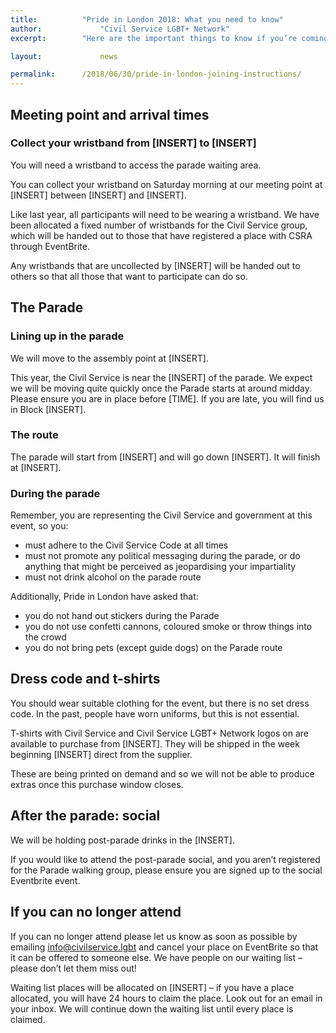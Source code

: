 ```yaml
---
title: 			"Pride in London 2018: What you need to know"
author: 			"Civil Service LGBT+ Network"
excerpt: 		"Here are the important things to know if you’re coming to London Pride 2018 with the Civil Service."

layout: 			news

permalink: 		/2018/06/30/pride-in-london-joining-instructions/
---
```


## Meeting point and arrival times

### Collect your wristband from [INSERT] to [INSERT]

You will need a wristband to access the parade waiting area.

You can collect your wristband on Saturday morning at our meeting point at [INSERT] between [INSERT] and [INSERT].

Like last year, all participants will need to be wearing a wristband. We have been allocated a fixed number of wristbands for the Civil Service group, which will be handed out to those that have registered a place with CSRA through EventBrite.

Any wristbands that are uncollected by [INSERT] will be handed out to others so that all those that want to participate can do so.

## The Parade

### Lining up in the parade

We will move to the assembly point at [INSERT].

This year, the Civil Service is near the [INSERT] of the parade. We expect we will be moving quite quickly once the Parade starts at around midday. Please ensure you are in place before [TIME]. If you are late, you will find us in Block [INSERT].

### The route

The parade will start from [INSERT] and will go down [INSERT]. It will finish at [INSERT].

### During the parade

Remember, you are representing the Civil Service and government at this event, so you:

- must adhere to the Civil Service Code at all times
- must not promote any political messaging during the parade, or do anything that might be perceived as jeopardising your impartiality
- must not drink alcohol on the parade route

Additionally, Pride in London have asked that:

- you do not hand out stickers during the Parade
- you do not use confetti cannons, coloured smoke or throw things into the crowd
- you do not bring pets (except guide dogs) on the Parade route

## Dress code and t-shirts

You should wear suitable clothing for the event, but there is no set dress code. In the past, people have worn uniforms, but this is not essential.

T-shirts with Civil Service and Civil Service LGBT+ Network logos on are available to purchase from [INSERT]. They will be shipped in the week beginning [INSERT] direct from the supplier.

These are being printed on demand and so we will not be able to produce extras once this purchase window closes.

## After the parade: social

We will be holding post-parade drinks in the [INSERT].

If you would like to attend the post-parade social, and you aren’t registered for the Parade walking group, please ensure you are signed up to the social Eventbrite event.

## If you can no longer attend

If you can no longer attend please let us know as soon as possible by emailing [info@civilservice.lgbt](mailto:info@civilservice.lgbt) and cancel your place on EventBrite so that it can be offered to someone else. We have people on our waiting list – please don’t let them miss out!

Waiting list places will be allocated on [INSERT] – if you have a place allocated, you will have 24 hours to claim the place. Look out for an email in your inbox. We will continue down the waiting list until every place is claimed.